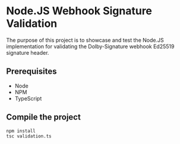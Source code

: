 # Node.JS Webhook Signature Validation

The purpose of this project is to showcase and test the Node.JS implementation for validating the Dolby-Signature webhook Ed25519 signature header.

## Prerequisites

* Node
* NPM
* TypeScript

## Compile the project

```bash
npm install
tsc validation.ts
```
